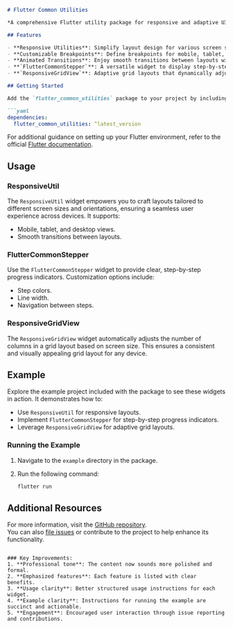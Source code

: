 ```markdown
# Flutter Common Utilities

*A comprehensive Flutter utility package for responsive and adaptive UI development, designed to streamline the creation of professional, user-friendly Flutter applications.*

## Features

- **Responsive Utilities**: Simplify layout design for various screen sizes and orientations.
- **Customizable Breakpoints**: Define breakpoints for mobile, tablet, and desktop views.
- **Animated Transitions**: Enjoy smooth transitions between layouts with built-in animations.
- **`FlutterCommonStepper`**: A versatile widget to display step-by-step progress in an intuitive manner.
- **`ResponsiveGridView`**: Adaptive grid layouts that dynamically adjust column counts based on screen size.

## Getting Started

Add the `flutter_common_utilities` package to your project by including it as a dependency in your `pubspec.yaml` file:

```yaml
dependencies:
  flutter_common_utilities: ^latest_version
```

For additional guidance on setting up your Flutter environment, refer to the official [Flutter documentation](https://flutter.dev).

## Usage

### ResponsiveUtil

The `ResponsiveUtil` widget empowers you to craft layouts tailored to different screen sizes and orientations, ensuring a seamless user experience across devices. It supports:
- Mobile, tablet, and desktop views.
- Smooth transitions between layouts.

### FlutterCommonStepper

Use the `FlutterCommonStepper` widget to provide clear, step-by-step progress indicators. Customization options include:
- Step colors.
- Line width.
- Navigation between steps.

### ResponsiveGridView

The `ResponsiveGridView` widget automatically adjusts the number of columns in a grid layout based on screen size. This ensures a consistent and visually appealing grid layout for any device.

## Example

Explore the example project included with the package to see these widgets in action. It demonstrates how to:
- Use `ResponsiveUtil` for responsive layouts.
- Implement `FlutterCommonStepper` for step-by-step progress indicators.
- Leverage `ResponsiveGridView` for adaptive grid layouts.

### Running the Example

1. Navigate to the `example` directory in the package.
2. Run the following command:

   ```sh
   flutter run
   ```

## Additional Resources

For more information, visit the [GitHub repository](https://github.com/SoftEngAliijaz/flutter_common_utilities).  
You can also [file issues](https://github.com/SoftEngAliijaz/flutter_common_utilities/issues) or contribute to the project to help enhance its functionality.
```

### Key Improvements:
1. **Professional tone**: The content now sounds more polished and formal.
2. **Emphasized features**: Each feature is listed with clear benefits.
3. **Usage clarity**: Better structured usage instructions for each widget.
4. **Example clarity**: Instructions for running the example are succinct and actionable.
5. **Engagement**: Encouraged user interaction through issue reporting and contributions.